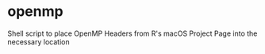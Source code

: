 # openmp
Shell script to place OpenMP Headers from R's macOS Project Page into the necessary location
